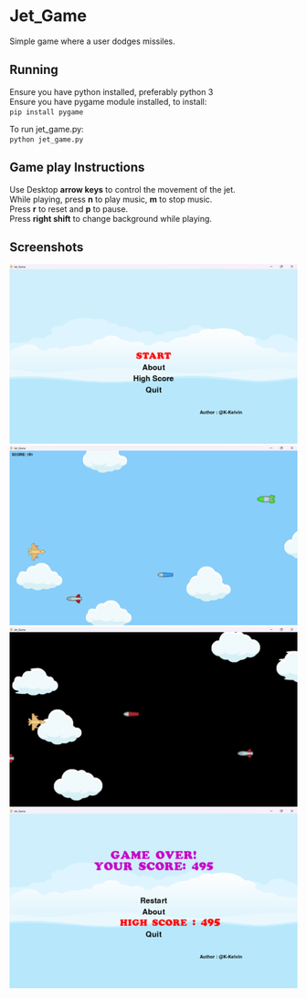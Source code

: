 # Jet_Game

Simple game where a user dodges missiles.

## Running

Ensure you have python installed, preferably python 3<br>
Ensure you have pygame module installed, to install:<br>
`pip install pygame`<br>

To run jet_game.py:<br>
`python jet_game.py`

## Game play Instructions

Use Desktop **arrow keys** to control the movement of the jet.<br>
While playing, press **n** to play music, **m** to stop music.<br>
Press **r** to reset and **p** to pause.<br>
Press **right shift** to change background while playing.<br>

## Screenshots

![screenshot 1](/.screenshots/image-1.png)
![screenshot 2](/.screenshots/image-2.png)
![screenshot 3](/.screenshots/image-3.png)
![screenshot 4](/.screenshots/image-4.png)
